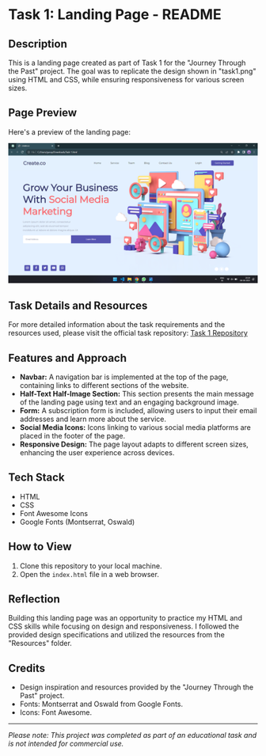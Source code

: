 # Task 1: Landing Page - README

## Description
This is a landing page created as part of Task 1 for the "Journey Through the Past" project. The goal was to replicate the design shown in "task1.png" using HTML and CSS, while ensuring responsiveness for various screen sizes.

## Page Preview
Here's a preview of the landing page:

<img src="image.png" alt="Landing Page Preview" title="Landing Page Preview">

## Task Details and Resources
For more detailed information about the task requirements and the resources used, please visit the official task repository:
[Task 1 Repository](https://github.com/Technity-Amaravati/technity-tech/tree/main/TASK%201)

## Features and Approach
- **Navbar:** A navigation bar is implemented at the top of the page, containing links to different sections of the website.
- **Half-Text Half-Image Section:** This section presents the main message of the landing page using text and an engaging background image.
- **Form:** A subscription form is included, allowing users to input their email addresses and learn more about the service.
- **Social Media Icons:** Icons linking to various social media platforms are placed in the footer of the page.
- **Responsive Design:** The page layout adapts to different screen sizes, enhancing the user experience across devices.

## Tech Stack
- HTML
- CSS
- Font Awesome Icons
- Google Fonts (Montserrat, Oswald)

## How to View
1. Clone this repository to your local machine.
2. Open the `index.html` file in a web browser.

## Reflection
Building this landing page was an opportunity to practice my HTML and CSS skills while focusing on design and responsiveness. I followed the provided design specifications and utilized the resources from the "Resources" folder.

## Credits
- Design inspiration and resources provided by the "Journey Through the Past" project.
- Fonts: Montserrat and Oswald from Google Fonts.
- Icons: Font Awesome.

---
*Please note: This project was completed as part of an educational task and is not intended for commercial use.*
